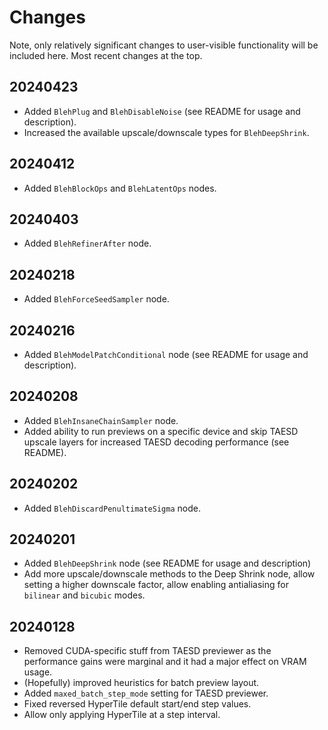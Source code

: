 # Changes

Note, only relatively significant changes to user-visible functionality will be included here. Most recent changes at the top.

## 20240423

* Added `BlehPlug` and `BlehDisableNoise` (see README for usage and description).
* Increased the available upscale/downscale types for `BlehDeepShrink`.

## 20240412

* Added `BlehBlockOps` and `BlehLatentOps` nodes.

## 20240403

* Added `BlehRefinerAfter` node.

## 20240218

* Added `BlehForceSeedSampler` node.

## 20240216

* Added `BlehModelPatchConditional` node (see README for usage and description).

## 20240208

* Added `BlehInsaneChainSampler` node.
* Added ability to run previews on a specific device and skip TAESD upscale layers for increased TAESD decoding performance (see README).

## 20240202

* Added `BlehDiscardPenultimateSigma` node.

## 20240201

* Added `BlehDeepShrink` node (see README for usage and description)
* Add more upscale/downscale methods to the Deep Shrink node, allow setting a higher downscale factor, allow enabling antialiasing for `bilinear` and `bicubic` modes.

## 20240128

* Removed CUDA-specific stuff from TAESD previewer as the performance gains were marginal and it had a major effect on VRAM usage.
* (Hopefully) improved heuristics for batch preview layout.
* Added `maxed_batch_step_mode` setting for TAESD previewer.
* Fixed reversed HyperTile default start/end step values.
* Allow only applying HyperTile at a step interval.
